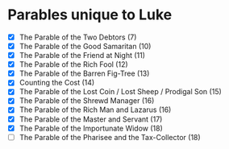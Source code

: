 # Parables unique to Luke

- [x] The Parable of the Two Debtors (7)
- [x] The Parable of the Good Samaritan (10)
- [x] The Parable of the Friend at Night (11)
- [x] The Parable of the Rich Fool (12)
- [X] The Parable of the Barren Fig-Tree (13)
- [X] Counting the Cost (14)
- [X] The Parable of the Lost Coin / Lost Sheep / Prodigal Son (15)
- [X] The Parable of the Shrewd Manager (16)
- [X] The Parable of the Rich Man and Lazarus (16)
- [X] The Parable of the Master and Servant (17)
- [X] The Parable of the Importunate Widow (18)
- [ ] The Parable of the Pharisee and the Tax-Collector (18)
